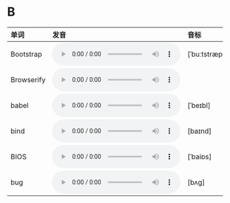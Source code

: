 
# B

| 单词  | 发音 | 音标 |
| :-- | :-- | :-- |
| Bootstrap | <audio src="/public/audio/Bootstrap.mp3" controls="controls" controlslist="nodownload"></audio> | [ˈbuːtstræp] |
| Browserify | <audio src="/public/audio/Browserify.mp3" controls="controls" controlslist="nodownload"></audio> |  |
| babel | <audio src="/public/audio/babel.mp3" controls="controls" controlslist="nodownload"></audio> | [ˈbeɪbl] |
| bind | <audio src="/public/audio/bind.mp3" controls="controls" controlslist="nodownload"></audio> | [baɪnd] |
| BIOS | <audio src="/public/audio/BIOS.mp3" controls="controls" controlslist="nodownload"></audio> | [ˈbaiɒs] |
| bug | <audio src="/public/audio/bug.mp3" controls="controls" controlslist="nodownload"></audio> | [bʌg] |
